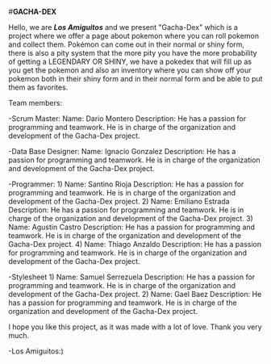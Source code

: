 #**GACHA-DEX**

Hello, we are ***Los Amiguitos*** and we present "Gacha-Dex" which is a project where we offer a page about pokemon where you can roll pokemon and collect them. Pokémon can come out in their normal or shiny form, there is also a pity system that the more pity you have the more probability of getting a LEGENDARY OR SHINY, we have a pokedex that will fill up as you get the pokemon and also an inventory where you can show off your pokemon both in their shiny form and in their normal form and be able to put them as favorites.

Team members:

-Scrum Master:
Name: Dario Montero
Description: He has a passion for programming and teamwork. He is in charge of the organization and development of the Gacha-Dex project.

-Data Base Designer:
Name: Ignacio Gonzalez
Description: He has a passion for programming and teamwork. He is in charge of the organization and development of the Gacha-Dex project.

-Programmer:
1)
Name: Santino Rioja
Description: He has a passion for programming and teamwork. He is in charge of the organization and development of the Gacha-Dex project.
2)
Name: Emiliano Estrada
Description: He has a passion for programming and teamwork. He is in charge of the organization and development of the Gacha-Dex project.
3)
Name: Agustin Castro
Description: He has a passion for programming and teamwork. He is in charge of the organization and development of the Gacha-Dex project.
4)
Name: Thiago Anzaldo
Description: He has a passion for programming and teamwork. He is in charge of the organization and development of the Gacha-Dex project.

-Stylesheet
1)
Name: Samuel Serrezuela
Description: He has a passion for programming and teamwork. He is in charge of the organization and development of the Gacha-Dex project.
2)
Name: Gael Baez
Description: He has a passion for programming and teamwork. He is in charge of the organization and development of the Gacha-Dex project.

I hope you like this project, as it was made with a lot of love. Thank you very much.
						
-Los Amiguitos:)
